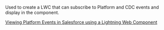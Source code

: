 Used to create a LWC that can subscribe to Platform and CDC events and display in the component.

<a href="https://salesforcecentral.com/viewing-platform-events-in-salesforce-using-a-lightning-web-component/">Viewing Platform Events in Salesforce using a Lightning Web Component</a>
